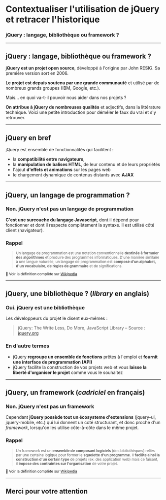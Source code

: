 <!-- footer: Copyright 2017 © Glenn ROLLAND – Reproduction interdite -->

<link rel="stylesheet" href="../../assets/style.css" />

# Contextualiser l'utilisation de jQuery et retracer l'historique

### jQuery : langage, bibliothèque ou framework ?

----

## jQuery : langage, bibliothèque ou framework ?


__jQuery est un projet open source__, développé à l'origine par John RESIG. Sa première version sort en 2006. 

__Le projet est depuis soutenu par une grande communauté__ et utilisé par de nombreux grands groupes (IBM, Google, etc.).

Mais... en quoi va-t-il pouvoir nous aider dans nos projets ?

__On attribue à jQuery de nombreuses qualités__ et adjectifs, dans la littérature technique. Voici une petite introduction pour déméler le faux du vrai et s'y retrouver.

----

## jQuery en bref

jQuery est ensemble de fonctionnalités qui facilitent :

*  la __compatibilité entre navigateurs__, 
*  la __manipulation de balises HTML__, de leur contenu et de leurs propriétés
*  l'ajout __d'effets et animations__ sur les pages web
*  le chargement dynamique de contenus distants avec __AJAX__

----

## jQuery, un langage de programmation ?

### Non. jQuery n'est pas un langage de programmation

__C'est une surcouche du langage Javascript__, dont il dépend pour fonctionner et dont il respecte complètement la syntaxe. Il est utilisé côté client (navigateur).


### Rappel

<small>

> Un langage de programmation est une notation conventionnelle  __destinée à formuler des algorithmes__ et produire des programmes informatiques. D'une manière similaire à une langue naturelle, un langage de programmation est __composé d'un alphabet, d'un vocabulaire, de règles de grammaire__ et de significations.

:blue_book: Voir la définition complète sur [Wikipedia](https://fr.wikipedia.org/wiki/Langage_de_programmation)

</small>


----

## jQuery, une bibliothèque ? (_library_ en anglais) 

### Oui. jQuery est une bibliothèque

Les développeurs du projet le disent eux-mêmes :

> jQuery: The Write Less, Do More, JavaScript Library
> – Source : [jquery.org](https://jquery.org)

### En d'autre termes

* jQuery __regroupe un ensemble de fonctions__ prêtes à l'emploi et __fournit une interface de programmation (API)__
* jQuery facilite la construction de vos projets web et vous __laisse la liberté d'organiser le projet__ comme vous le souhaitez

----

## jQuery, un framework (_cadriciel_ en français)

### Non. jQuery n'est pas un framework

Cependant __jQuery possède tout un écosysteme d'extensions__ (jquery-ui, jquery-mobile, etc.) qui lui donnent un coté structurant, et donc proche d'un _framework_, lorsqu'on les utilise côte-à-côte dans le même projet.

### Rappel 

<small>

> Un framework est un __ensemble de composant logiciels__ (des bibliothèques) reliés par une certaine logique pour former le __squelette d'un programme__.  Il __facilite ainsi la construction d'un certain type__ de projets (ex: des application web) mais ce faisant, il __impose des contraintes sur l'organisation__ de votre projet.

:blue_book: Voir la définition complète sur [Wikipedia](https://fr.wikipedia.org/wiki/Framework)

</small>

----

## Merci pour votre attention 


